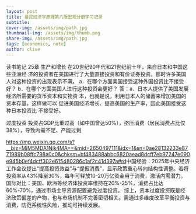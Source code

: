 ```yaml
---
layout: post
title: 曼昆经济学原理第八版宏观分册学习记录
subtitle: 
cover-img: /assets/img/path.jpg
thumbnail-img: /assets/img/thumb.png
share-img: /assets/img/path.jpg
tags: [economics, note]
author: clive
---
```


读书笔记
25章 生产和增长
在20世纪90年代和21世纪前十年，来自日本和中国这些亚洲经
济的投资者在美国进行了大量直接投资和有价证券投资。那时许多美国
人对这种投资的出现表示不满。
a．在哪个方面美国接受这种外国投资比不接受好？
b．在哪个方面美国人进行这种投资会更好？
答：a．日本人提供了美国发展经济所需要的货币资本和实物资
本，也就是说，利用日本人的储蓄来增加美国的资本存量，这样做可以
促进美国经济增长、提高美国的生产率，因此美国接受这种日本投资比
不接受好。

过度投资
投资占GDP比重过高（如中国曾达50%），挤压消费（居民消费占比仅38%），导致内需不足、产能过剩

https://mp.weixin.qq.com/s?__biz=MjM5MDA1Njk4MA==&mid=2650497111&idx=1&sn=0ae28132233e8771989b08ffc798a0c0&chksm=bf483488abbc6820aead8dcff7eb97247e090e945b0ef4dcff302e615480286c1af2c41d397a#rd
​中国经验​：2025年中央经济工作会议提出“提高投资效益”与“提振消费”，显示政策重心转向结构性调整。若将投资率从43%降至30%，每年可释放10-20万亿资金用于消费，激活内需潜力。
​国际对比​：美国、欧洲等经济体投资率维持在20%-25%，消费占比达60%-70%，通过市场主导资源配置避免过度投资。
综上，资本过度投资既是经济政策偏差的产物，也与市场机制不完善密切相关。需通过多维度改革平衡投资与消费，防范系统性风险，推动可持续发展。

